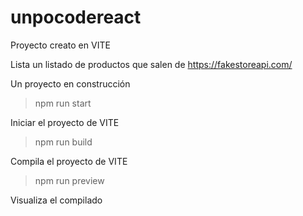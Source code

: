 # unpocodereact

Proyecto creato en VITE

Lista un listado de productos que salen de https://fakestoreapi.com/

Un proyecto en construcción

> npm run start

Iniciar el proyecto de VITE

> npm run build

Compila el proyecto de VITE

> npm run preview

Visualiza el compilado
